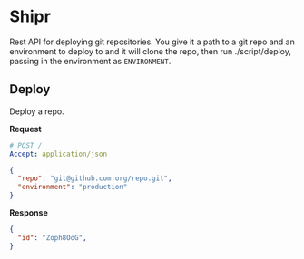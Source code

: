 # Shipr

Rest API for deploying git repositories. You give it a path to a git repo
and an environment to deploy to and it will clone the repo, then run
./script/deploy, passing in the environment as `ENVIRONMENT`.


## Deploy

Deploy a repo.

**Request**

```yaml
# POST /
Accept: application/json
```

```json
{
  "repo": "git@github.com:org/repo.git",
  "environment": "production"
}
```

**Response**

```json
{
  "id": "Zoph8OoG",
}
```
